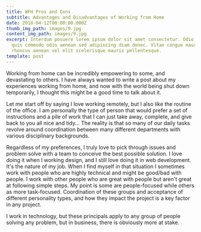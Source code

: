 ```yaml
---
title: WFH Pros and Cons
subtitle: Advantages and Disadvantages of Working from Home
date: 2018-04-12T00:00:00.000Z
thumb_img_path: images/9.jpg
content_img_path: images/9.jpg
excerpt: Interdum posuere lorem ipsum dolor sit amet consectetur. Odio morbi
  quis commodo odio aenean sed adipiscing diam donec. Vitae congue mauris
  rhoncus aenean vel elit scelerisque mauris pellentesque.
template: post
---
```

Working from home can be incredibly empowering to some, and devastating to others. I have always wanted to write a post about my experiences working from home, and now with the world being shut down temporarily, I thought this might be a good time to talk about it. 

Let me start off by saying I love working remotely, but I also like the routine of the office. I am personally the type of person that would prefer a set of instructions and a pile of work that I can just take away, complete, and give back to you all nice and tidy... The reality is that so many of our daily tasks revolve around coordination between many different departments with various disciplinary backgrounds. 

Regardless of my preferences, I truly love to pick through issues and problem solve with a team to conceive the best possible solution. I love doing it when I working design, and I still love doing it in web development. It's the nature of my job. When I find myself in that situation I sometimes work with people who are highly technical and might be good/bad with people. I work with other people who are great with people but aren't great at following simple steps. My point is some are people-focused while others as more task-focused. Coordination of these groups and acceptance of different personality types, and how they impact the project is a key factor in any project.

 I work in technology, but these principals apply to any group of people solving any problem, but in business, there is obviously more at stake.